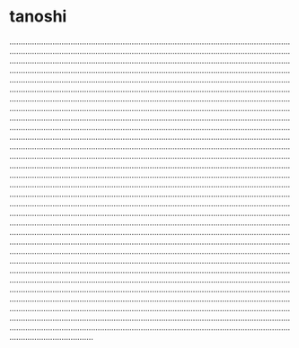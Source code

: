 # tanoshi
.........................................................................................................................................................................................................................................................................................................................................................................................................................................................................................................................................................................................................................................................................................................................................................................................................................................................................................................................................................................................................................................................................................................................................................................................................................................................................................................................................................................................................................................................................................................................................................................................................................................................................................................................................................................................................................................................................................................................................................................................................................................................................................................................................................................................................................................................................................................................................................................................................................................................................................................................................................................................................................................................................................................................................................................................................................................................................................................................................................................................................................................................................................................................................................................................................................................................................................................................................................................................................................................................................................................................................................................................................................................................................................................................................................................................................................................................................................................................................................................................................................................
